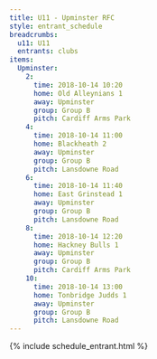 ```yaml
---
title: U11 - Upminster RFC
style: entrant_schedule
breadcrumbs:
  u11: U11
  entrants: clubs
items:
  Upminster:
    2:
      time: 2018-10-14 10:20
      home: Old Alleynians 1
      away: Upminster
      group: Group B
      pitch: Cardiff Arms Park
    4:
      time: 2018-10-14 11:00
      home: Blackheath 2
      away: Upminster
      group: Group B
      pitch: Lansdowne Road
    6:
      time: 2018-10-14 11:40
      home: East Grinstead 1
      away: Upminster
      group: Group B
      pitch: Lansdowne Road
    8:
      time: 2018-10-14 12:20
      home: Hackney Bulls 1
      away: Upminster
      group: Group B
      pitch: Cardiff Arms Park
    10:
      time: 2018-10-14 13:00
      home: Tonbridge Judds 1
      away: Upminster
      group: Group B
      pitch: Lansdowne Road
---
```


{% include schedule_entrant.html %}
